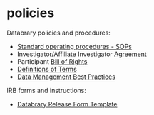 policies
========

Databrary policies and procedures:

- [Standard operating procedures - SOPs](standard-operating-procedures.md)
- Investigator/Affiliate Investigator [Agreement](investigator-agreement.md)
- Participant [Bill of Rights](bill-of-rights.md)
- [Definitions of Terms](definitions.md)
- [Data Management Best Practices](best-practices.md)

IRB forms and instructions:

- [Databrary Release Form Template](release-template.md) 
